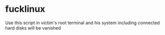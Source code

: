 # fucklinux
Use this script in victim's root terminal and his system including connected hard disks will be vanished
